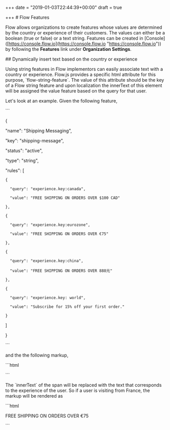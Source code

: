 +++
date = "2019-01-03T22:44:39+00:00"
draft = true

+++
\# Flow Features

Flow allows organizations to create features whose values are determined by the country or experience of their customers. The values can either be a boolean (true or false) or a text string. Features can be created in \[Console\]([https://console.flow.io](https://console.flow.io "https://console.flow.io")) by following the **Features** link under **Organization Settings**.

\## Dynamically insert text based on the country or experience

Using string features in Flow implementors can easily associate text with a country or experience. Flow.js provides a specific html attribute for this purpose, \`flow-string-feature\`. The value of this attribute should be the key of a Flow string feature and upon localization the innerText of this element will be assigned the value feature based on the query for that user.

Let's look at an example. Given the following feature,

\`\`\`

{

  "name": "Shipping Messaging",

  "key": "shipping-message",

  "status": "active",

  "type": "string",

  "rules": \[

    {

      "query": "experience.key:canada",

      "value": "FREE SHIPPING ON ORDERS OVER $100 CAD"

    },

    {

      "query": "experience.key:eurozone",

      "value": "FREE SHIPPING ON ORDERS OVER €75"

    },

    {

      "query": "experience.key:china",

      "value": "FREE SHIPPING ON ORDERS OVER 888元"

    },

    {

      "query": "experience.key: world",

      "value": "Subscribe for 15% off your first order."

    }

  \]

}

\`\`\`

and the the following markup,

\`\`\`html

  <span flow-string-feature="shipping-message"></span>

\`\`\`

The \`innerText\` of the span will be replaced with the text that corresponds to the experience of the user. So if a user is visiting from France, the markup will be rendered as

\`\`\`html

  <span flow-string-feature="shipping-message">FREE SHIPPING ON ORDERS OVER €75</span>

\`\`\`